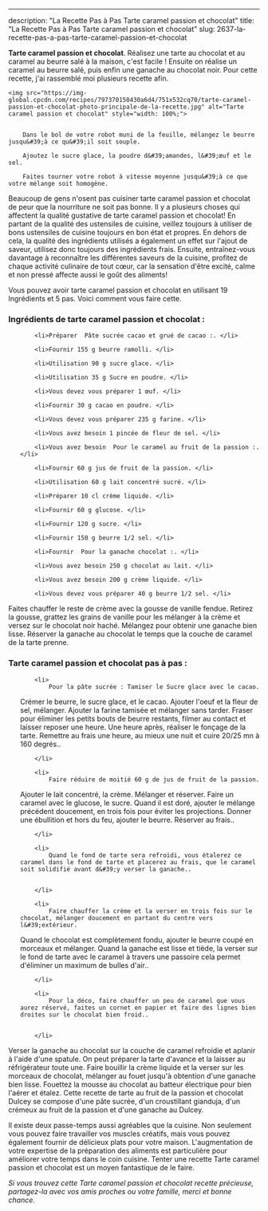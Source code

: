 ---
description: "La Recette Pas à Pas Tarte caramel passion et chocolat"
title: "La Recette Pas à Pas Tarte caramel passion et chocolat"
slug: 2637-la-recette-pas-a-pas-tarte-caramel-passion-et-chocolat

<p>
	<strong>Tarte caramel passion et chocolat</strong>. 
	Réalisez une tarte au chocolat et au caramel au beurre salé à la maison, c&#39;est facile ! Ensuite on réalise un caramel au beurre salé, puis enfin une ganache au chocolat noir. Pour cette recette, j&#39;ai rassemblé moi plusieurs recette afin.
</p>
<p>
	
	<img src="https://img-global.cpcdn.com/recipes/797370150430a6d4/751x532cq70/tarte-caramel-passion-et-chocolat-photo-principale-de-la-recette.jpg" alt="Tarte caramel passion et chocolat" style="width: 100%;">
	
	
		Dans le bol de votre robot muni de la feuille, mélangez le beurre jusqu&#39;à ce qu&#39;il soit souple.
	
		Ajoutez le sucre glace, la poudre d&#39;amandes, l&#39;œuf et le sel.
	
		Faites tourner votre robot à vitesse moyenne jusqu&#39;à ce que votre mélange soit homogène.
	
</p>

Beaucoup de gens n'osent pas cuisiner tarte caramel passion et chocolat de peur que la nourriture ne soit pas bonne. Il y a plusieurs choses qui affectent la qualité gustative de tarte caramel passion et chocolat! En partant de la qualité des ustensiles de cuisine, veillez toujours à utiliser de bons ustensiles de cuisine toujours en bon état et propres. En dehors de cela, la qualité des ingrédients utilisés a également un effet sur l'ajout de saveur, utilisez donc toujours des ingrédients frais. Ensuite, entraînez-vous davantage à reconnaître les différentes saveurs de la cuisine, profitez de chaque activité culinaire de tout cœur, car la sensation d'être excité, calme et non pressé affecte aussi le goût des aliments!

<!--inarticleads1-->

Vous pouvez avoir tarte caramel passion et chocolat en utilisant 19 Ingrédients et 5 pas. Voici comment vous faire cette.

<h3>Ingrédients de tarte caramel passion et chocolat :</h3>

<ol>
	
		<li>Préparer  Pâte sucrée cacao et grué de cacao :. </li>
	
		<li>Fournir 155 g beurre ramolli. </li>
	
		<li>Utilisation 90 g sucre glace. </li>
	
		<li>Utilisation 35 g Sucre en poudre. </li>
	
		<li>Vous devez vous préparer 1 œuf. </li>
	
		<li>Fournir 30 g cacao en poudre. </li>
	
		<li>Vous devez vous préparer 235 g farine. </li>
	
		<li>Vous avez besoin 1 pincée de fleur de sel. </li>
	
		<li>Vous avez besoin  Pour le caramel au fruit de la passion :. </li>
	
		<li>Fournir 60 g jus de fruit de la passion. </li>
	
		<li>Utilisation 60 g lait concentré sucré. </li>
	
		<li>Préparer 10 cl crème liquide. </li>
	
		<li>Fournir 60 g glucose. </li>
	
		<li>Fournir 120 g sucre. </li>
	
		<li>Fournir 150 g beurre 1/2 sel. </li>
	
		<li>Fournir  Pour la ganache chocolat :. </li>
	
		<li>Vous avez besoin 250 g chocolat au lait. </li>
	
		<li>Vous avez besoin 200 g crème liquide. </li>
	
		<li>Vous devez vous préparer 40 g beurre 1/2 sel. </li>
	
</ol>

Faites chauffer le reste de crème avec la gousse de vanille fendue. Retirez la gousse, grattez les grains de vanille pour les mélanger à la crème et versez sur le chocolat noir haché. Mélangez pour obtenir une ganache bien lisse. Réserver la ganache au chocolat le temps que la couche de caramel de la tarte prenne. 

<!--inarticleads2-->

<h3>Tarte caramel passion et chocolat pas à pas :</h3>

<ol>
	
		<li>
			Pour la pâte sucrée : Tamiser le Sucre glace avec le cacao.
Crémer le beurre, le sucre glace, et le cacao.
Ajouter l&#39;oeuf et la fleur de sel, mélanger.
Ajouter la farine tamisée et mélanger sans tarder.
Fraser pour éliminer les petits bouts de beurre restants, filmer au contact et laisser reposer une heure.
Une heure après, réaliser le fonçage de la tarte. Remettre au frais une heure, au mieux une nuit et cuire 20/25 mn à 160 degrés..
			
			
		</li>
	
		<li>
			Faire réduire de moitié 60 g de jus de fruit de la passion. 
Ajouter le lait concentré, la crème. Mélanger et réserver.
Faire un caramel avec le glucose, le sucre. 
Quand il est doré, ajouter le mélange précédent doucement, en trois fois pour éviter les projections. Donner une ébullition et hors du feu, ajouter le beurre.
Réserver au frais..
			
			
		</li>
	
		<li>
			Quand le fond de tarte sera refroidi, vous étalerez ce caramel dans le fond de tarte et placerez au frais, que le caramel soit solidifié avant d&#39;y verser la ganache..
			
			
		</li>
	
		<li>
			Faire chauffer la crème et la verser en trois fois sur le chocolat, mélanger doucement en partant du centre vers l&#39;extérieur. 
Quand le chocolat est complètement fondu, ajouter le beurre coupé en morceaux et mélanger. Quand la ganache est lisse et tiède, la verser sur le fond de tarte avec le caramel à travers une passoire cela permet d&#39;éliminer un maximum de bulles d&#39;air..
			
			
		</li>
	
		<li>
			Pour la déco, faire chauffer un peu de caramel que vous aurez réservé, faites un cornet en papier et faire des lignes bien droites sur le chocolat bien froid..
			
			
		</li>
	
</ol>

Verser la ganache au chocolat sur la couche de caramel refroidie et aplanir à l&#39;aide d&#39;une spatule. On peut préparer la tarte d&#39;avance et la laisser au réfrigérateur toute une. Faire bouillir la crème liquide et la verser sur les morceaux de chocolat, mélanger au fouet jusqu&#39;à obtention d&#39;une ganache bien lisse. Fouettez la mousse au chocolat au batteur électrique pour bien l&#39;aérer et étalez. Cette recette de tarte au fruit de la passion et chocolat Dulcey se compose d&#39;une pâte sucrée, d&#39;un croustillant gianduja, d&#39;un crémeux au fruit de la passion et d&#39;une ganache au Dulcey. 

<!--inarticleads1-->

<p>
Il existe deux passe-temps aussi agréables que la cuisine. Non seulement vous pouvez faire travailler vos muscles créatifs, mais vous pouvez également fournir de délicieux plats pour votre maison. L'augmentation de votre expertise de la préparation des aliments est particulière pour améliorer votre temps dans le coin cuisine. Tenter une recette Tarte caramel passion et chocolat est un moyen fantastique de le faire.
</p>

<p>
<i>Si vous trouvez cette Tarte caramel passion et chocolat recette précieuse, partagez-la avec vos amis proches ou votre famille, merci et bonne chance.</i>
</p>
